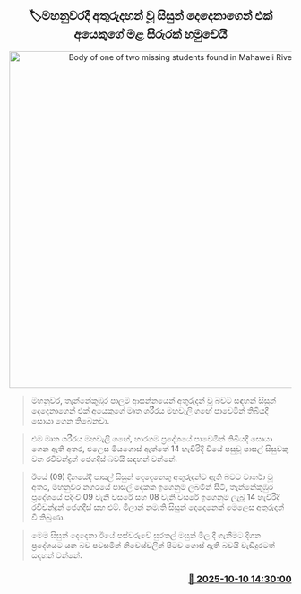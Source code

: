 <p align='center'><b><h2 align='center' title='Body of one of two missing students found in Mahaweli River'>🏷මහනුවරදී අතුරුදහන් වූ සිසුන් දෙදෙනාගෙන් එක් අයෙකුගේ මළ සිරුරක් හමුවෙයි</h2></b></p>
<p align='center'><img src='https://helakuru.sgp1.cdn.digitaloceanspaces.com/esana/images/lib/sea-nn-archived.jpg' width='600' alt='Body of one of two missing students found in Mahaweli River'></p>

> මහනුවර, තැන්නේකුඹුර පාලම ආසන්නයෙන් අතුරුදන් වූ බවට සඳහන් සිසුන් දෙදෙනාගෙන් එක් අයෙකුගේ මෘත ශරීරය මහවැලි ගඟේ පාවෙමින් තිබියදී සොයා ගෙන තිබෙනවා.

> එම මෘත ශරීරය මහවැලි ගඟේ, හාරගම ප්‍රදේශයේ පාවෙමින් තිබියදී සොයා ගෙන ඇති අතර, එලෙස මියගොස් ඇත්තේ 14 හැවිරිදි වියේ පසුවූ පාසල් සිසුවකු වන රවිචන්ද්‍රන් ජෙගදීස් බවයි සඳහන් වන්නේ.

> ඊයේ (09) දිනයේදී පාසල් සිසුන් දෙදෙනෙකු අතුරුදන්ව ඇති බවට වාර්තා වූ අතර, මහනුවර නගරයේ පාසල් දෙකක ඉගෙනුම ලබමින් සිටි, තැන්නේකුඹුර ප්‍රදේශයේ පදිංචි 09 වැනි වසරේ සහ 08 වැනි වසරේ ඉගෙනුම ලැබූ 14 හැවිරිදි රවිචන්ද්‍රන් ජෙගදීස් සහ එම්. මිලාන් නමැති සිසුන් දෙදෙනෙක් මෙලෙස අතුරුදන් වී තිබුණා.

> මෙම සිසුන් දෙදෙනා ඊයේ පස්වරුවේ සුරතල් මසුන් මිල දී ගැනීමට දිගන ප්‍රදේශයට යන බව පවසමින් නිවෙස්වලින් පිටව ගොස් ඇති බවයි වැඩිදුරටත් සඳහන් වන්නේ.



<h3 align='right'><a href='https://www.helakuru.lk/esana/p/114377/'>📅 2025-10-10 14:30:00</a></h3>
